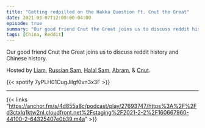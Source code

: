 ```yaml
---
title: "Getting redpilled on the Hakka Question ft. Cnut the Great"
date: 2021-03-07T12:00:00-04:00
episode: true
summary: "Our good friend Cnut the Great joins us to discuss reddit history and Chinese history"
tags: [China, Reddit]
---
```


Our good friend Cnut the Great joins us to discuss reddit history and Chinese history.

Hosted by [Liam](https://twitter.com/LegoRacers2), [Russian Sam](https://twitter.com/OverproducedPMC), [Halal Sam](https://twitter.com/halaljew), [Abram](https://twitter.com/abnormcore), & [Cnut](https://twitter.com/cnut_real).

{{< spotify 7yPLH01CugJiIgf0vn3x3F >}}

---

{{< links "https://anchor.fm/s/4d855a8c/podcast/play/27693747/https%3A%2F%2Fd3ctxlq1ktw2nl.cloudfront.net%2Fstaging%2F2021-2-2%2F160667960-44100-2-64325407e0b39.m4a" >}}

